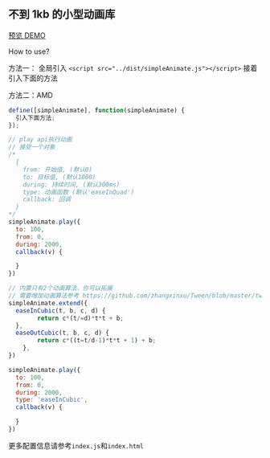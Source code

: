 ## 不到 1kb 的小型动画库

[预览 DEMO](http://shooterblog.site/create-simple-wheels/src/simpleAnimate/index.html)

How to use?

方法一： 全局引入 `<script src="../dist/simpleAnimate.js"></script>`
接着引入下面的方法

方法二：AMD

```javascript
define([simpleAnimate], function(simpleAnimate) {
  引入下面方法;
});
```

```javascript
// play api执行动画
// 接受一个对象
/*
  {
    from: 开始值, (默认0)
    to: 目标值, (默认1000)
    during: 持续时间, (默认300ms)
    type: 动画函数 (默认'easeInQuad')
    callback: 回调
  }
*/
simpleAnimate.play({
  to: 100,
  from: 0,
  during: 2000,
  callback(v) {

  }
})

// 内置只有2个动画算法，你可以拓展
// 需要增加动画算法参考 https://github.com/zhangxinxu/Tween/blob/master/tween.js
simpleAnimate.extend({
  easeInCubic(t, b, c, d) {
		return c*(t/=d)*t*t + b;
  },
  easeOutCubic(t, b, c, d) {
		return c*((t=t/d-1)*t*t + 1) + b;
	},
})

simpleAnimate.play({
  to: 100,
  from: 0,
  during: 2000,
  type: 'easeInCubic',
  callback(v) {

  }
})

```

更多配置信息请参考`index.js`和`index.html`
